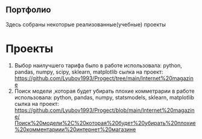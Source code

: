 ##  Портфолио
Здесь собраны некоторые реализованные(учебные) проекты

# Проекты 
1.	Выбор наилучшего тарифа было
   в работе использовала:  python, pandas, numpy, scipy, sklearn, matplotlib
 сылка на проект: https://github.com/Lyubov1993/Progect/tree/main/Internet%20magazine
2.	Поиск модели ,которая будет убирать плохие комметрарии
    в работе использовала: python, pandas, numpy, statsmodels, sklearn, matplotlib
   сылка на проект: https://github.com/Lyubov1993/Progect/blob/main/Internet%20magazine/Поиск%20модели%2C%20которая%20будет%20убирать%20плохие%20комментариии%20интернет%20магазине
